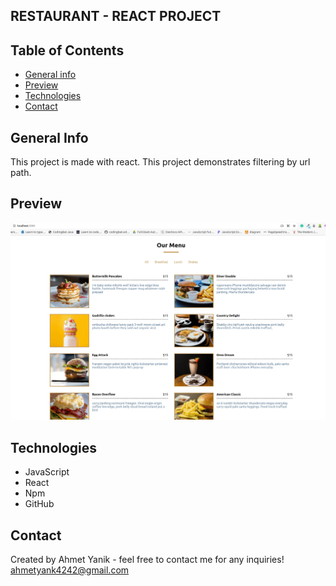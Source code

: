 ## RESTAURANT - REACT PROJECT

## Table of Contents

- [General info](#general-info)
- [Preview](#preview)
- [Technologies](#technologies)
- [Contact](#contact)

## General Info

This project is made with react. This project demonstrates filtering by url path.

## Preview

![alt text](src/images/restaurant.gif)


## Technologies

- JavaScript
- React
- Npm
- GitHub

## Contact

Created by Ahmet Yanik - feel free to contact me for any inquiries!
ahmetyank4242@gmail.com
